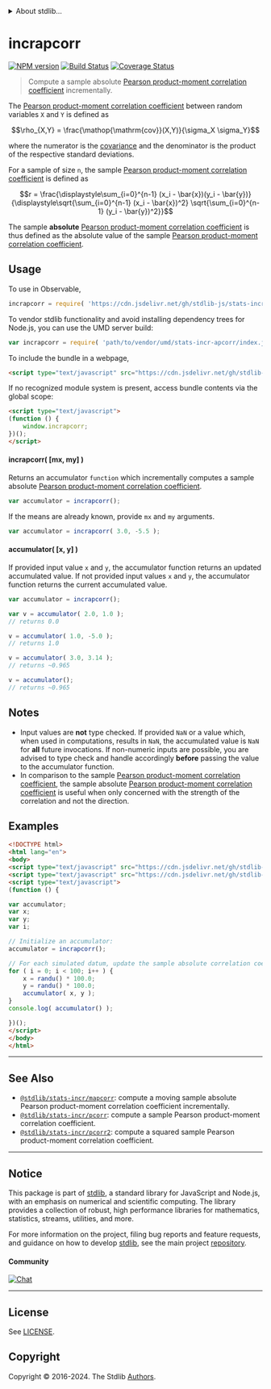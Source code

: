 <!--

@license Apache-2.0

Copyright (c) 2018 The Stdlib Authors.

Licensed under the Apache License, Version 2.0 (the "License");
you may not use this file except in compliance with the License.
You may obtain a copy of the License at

   http://www.apache.org/licenses/LICENSE-2.0

Unless required by applicable law or agreed to in writing, software
distributed under the License is distributed on an "AS IS" BASIS,
WITHOUT WARRANTIES OR CONDITIONS OF ANY KIND, either express or implied.
See the License for the specific language governing permissions and
limitations under the License.

-->


<details>
  <summary>
    About stdlib...
  </summary>
  <p>We believe in a future in which the web is a preferred environment for numerical computation. To help realize this future, we've built stdlib. stdlib is a standard library, with an emphasis on numerical and scientific computation, written in JavaScript (and C) for execution in browsers and in Node.js.</p>
  <p>The library is fully decomposable, being architected in such a way that you can swap out and mix and match APIs and functionality to cater to your exact preferences and use cases.</p>
  <p>When you use stdlib, you can be absolutely certain that you are using the most thorough, rigorous, well-written, studied, documented, tested, measured, and high-quality code out there.</p>
  <p>To join us in bringing numerical computing to the web, get started by checking us out on <a href="https://github.com/stdlib-js/stdlib">GitHub</a>, and please consider <a href="https://opencollective.com/stdlib">financially supporting stdlib</a>. We greatly appreciate your continued support!</p>
</details>

# incrapcorr

[![NPM version][npm-image]][npm-url] [![Build Status][test-image]][test-url] [![Coverage Status][coverage-image]][coverage-url] <!-- [![dependencies][dependencies-image]][dependencies-url] -->

> Compute a sample absolute [Pearson product-moment correlation coefficient][pearson-correlation] incrementally.

<section class="intro">

The [Pearson product-moment correlation coefficient][pearson-correlation] between random variables `X` and `Y` is defined as

<!-- <equation class="equation" label="eq:pearson_correlation_coefficient" align="center" raw="\rho_{X,Y} = \frac{\operatorname{cov}(X,Y)}{\sigma_X \sigma_Y}" alt="Equation for the Pearson product-moment correlation coefficient."> -->

```math
\rho_{X,Y} = \frac{\mathop{\mathrm{cov}}(X,Y)}{\sigma_X \sigma_Y}
```

<!-- <div class="equation" align="center" data-raw-text="\rho_{X,Y} = \frac{\operatorname{cov}(X,Y)}{\sigma_X \sigma_Y}" data-equation="eq:pearson_correlation_coefficient">
    <img src="https://cdn.jsdelivr.net/gh/stdlib-js/stdlib@80f96253bf726f33bc71d8eb68037ab203ae4cf9/lib/node_modules/@stdlib/stats/incr/apcorr/docs/img/equation_pearson_correlation_coefficient.svg" alt="Equation for the Pearson product-moment correlation coefficient.">
    <br>
</div> -->

<!-- </equation> -->

where the numerator is the [covariance][covariance] and the denominator is the product of the respective standard deviations.

For a sample of size `n`, the sample [Pearson product-moment correlation coefficient][pearson-correlation] is defined as

<!-- <equation class="equation" label="eq:sample_pearson_correlation_coefficient" align="center" raw="r = \frac{\displaystyle\sum_{i=0}^{n-1} (x_i - \bar{x})(y_i - \bar{y})}{\displaystyle\sqrt{\sum_{i=0}^{n-1} (x_i - \bar{x})^2} \sqrt{\sum_{i=0}^{n-1} (y_i - \bar{y})^2}}" alt="Equation for the sample Pearson product-moment correlation coefficient."> -->

```math
r = \frac{\displaystyle\sum_{i=0}^{n-1} (x_i - \bar{x})(y_i - \bar{y})}{\displaystyle\sqrt{\sum_{i=0}^{n-1} (x_i - \bar{x})^2} \sqrt{\sum_{i=0}^{n-1} (y_i - \bar{y})^2}}
```

<!-- <div class="equation" align="center" data-raw-text="r = \frac{\displaystyle\sum_{i=0}^{n-1} (x_i - \bar{x})(y_i - \bar{y})}{\displaystyle\sqrt{\sum_{i=0}^{n-1} (x_i - \bar{x})^2} \sqrt{\sum_{i=0}^{n-1} (y_i - \bar{y})^2}}" data-equation="eq:sample_pearson_correlation_coefficient">
    <img src="https://cdn.jsdelivr.net/gh/stdlib-js/stdlib@80f96253bf726f33bc71d8eb68037ab203ae4cf9/lib/node_modules/@stdlib/stats/incr/apcorr/docs/img/equation_sample_pearson_correlation_coefficient.svg" alt="Equation for the sample Pearson product-moment correlation coefficient.">
    <br>
</div> -->

<!-- </equation> -->

The sample **absolute** [Pearson product-moment correlation coefficient][pearson-correlation] is thus defined as the absolute value of the sample [Pearson product-moment correlation coefficient][pearson-correlation].

</section>

<!-- /.intro -->



<section class="usage">

## Usage

To use in Observable,

```javascript
incrapcorr = require( 'https://cdn.jsdelivr.net/gh/stdlib-js/stats-incr-apcorr@umd/browser.js' )
```

To vendor stdlib functionality and avoid installing dependency trees for Node.js, you can use the UMD server build:

```javascript
var incrapcorr = require( 'path/to/vendor/umd/stats-incr-apcorr/index.js' )
```

To include the bundle in a webpage,

```html
<script type="text/javascript" src="https://cdn.jsdelivr.net/gh/stdlib-js/stats-incr-apcorr@umd/browser.js"></script>
```

If no recognized module system is present, access bundle contents via the global scope:

```html
<script type="text/javascript">
(function () {
    window.incrapcorr;
})();
</script>
```

#### incrapcorr( \[mx, my] )

Returns an accumulator `function` which incrementally computes a sample absolute [Pearson product-moment correlation coefficient][pearson-correlation].

```javascript
var accumulator = incrapcorr();
```

If the means are already known, provide `mx` and `my` arguments.

```javascript
var accumulator = incrapcorr( 3.0, -5.5 );
```

#### accumulator( \[x, y] )

If provided input value `x` and `y`, the accumulator function returns an updated accumulated value. If not provided input values `x` and `y`, the accumulator function returns the current accumulated value.

```javascript
var accumulator = incrapcorr();

var v = accumulator( 2.0, 1.0 );
// returns 0.0

v = accumulator( 1.0, -5.0 );
// returns 1.0

v = accumulator( 3.0, 3.14 );
// returns ~0.965

v = accumulator();
// returns ~0.965
```

</section>

<!-- /.usage -->

<section class="notes">

## Notes

-   Input values are **not** type checked. If provided `NaN` or a value which, when used in computations, results in `NaN`, the accumulated value is `NaN` for **all** future invocations. If non-numeric inputs are possible, you are advised to type check and handle accordingly **before** passing the value to the accumulator function.
-   In comparison to the sample [Pearson product-moment correlation coefficient][pearson-correlation], the sample absolute [Pearson product-moment correlation coefficient][pearson-correlation] is useful when only concerned with the strength of the correlation and not the direction.

</section>

<!-- /.notes -->

<section class="examples">

## Examples

<!-- eslint no-undef: "error" -->

```html
<!DOCTYPE html>
<html lang="en">
<body>
<script type="text/javascript" src="https://cdn.jsdelivr.net/gh/stdlib-js/random-base-randu@umd/browser.js"></script>
<script type="text/javascript" src="https://cdn.jsdelivr.net/gh/stdlib-js/stats-incr-apcorr@umd/browser.js"></script>
<script type="text/javascript">
(function () {

var accumulator;
var x;
var y;
var i;

// Initialize an accumulator:
accumulator = incrapcorr();

// For each simulated datum, update the sample absolute correlation coefficient...
for ( i = 0; i < 100; i++ ) {
    x = randu() * 100.0;
    y = randu() * 100.0;
    accumulator( x, y );
}
console.log( accumulator() );

})();
</script>
</body>
</html>
```

</section>

<!-- /.examples -->

<!-- Section for related `stdlib` packages. Do not manually edit this section, as it is automatically populated. -->

<section class="related">

* * *

## See Also

-   <span class="package-name">[`@stdlib/stats-incr/mapcorr`][@stdlib/stats/incr/mapcorr]</span><span class="delimiter">: </span><span class="description">compute a moving sample absolute Pearson product-moment correlation coefficient incrementally.</span>
-   <span class="package-name">[`@stdlib/stats-incr/pcorr`][@stdlib/stats/incr/pcorr]</span><span class="delimiter">: </span><span class="description">compute a sample Pearson product-moment correlation coefficient.</span>
-   <span class="package-name">[`@stdlib/stats-incr/pcorr2`][@stdlib/stats/incr/pcorr2]</span><span class="delimiter">: </span><span class="description">compute a squared sample Pearson product-moment correlation coefficient.</span>

</section>

<!-- /.related -->

<!-- Section for all links. Make sure to keep an empty line after the `section` element and another before the `/section` close. -->


<section class="main-repo" >

* * *

## Notice

This package is part of [stdlib][stdlib], a standard library for JavaScript and Node.js, with an emphasis on numerical and scientific computing. The library provides a collection of robust, high performance libraries for mathematics, statistics, streams, utilities, and more.

For more information on the project, filing bug reports and feature requests, and guidance on how to develop [stdlib][stdlib], see the main project [repository][stdlib].

#### Community

[![Chat][chat-image]][chat-url]

---

## License

See [LICENSE][stdlib-license].


## Copyright

Copyright &copy; 2016-2024. The Stdlib [Authors][stdlib-authors].

</section>

<!-- /.stdlib -->

<!-- Section for all links. Make sure to keep an empty line after the `section` element and another before the `/section` close. -->

<section class="links">

[npm-image]: http://img.shields.io/npm/v/@stdlib/stats-incr-apcorr.svg
[npm-url]: https://npmjs.org/package/@stdlib/stats-incr-apcorr

[test-image]: https://github.com/stdlib-js/stats-incr-apcorr/actions/workflows/test.yml/badge.svg?branch=v0.2.0
[test-url]: https://github.com/stdlib-js/stats-incr-apcorr/actions/workflows/test.yml?query=branch:v0.2.0

[coverage-image]: https://img.shields.io/codecov/c/github/stdlib-js/stats-incr-apcorr/main.svg
[coverage-url]: https://codecov.io/github/stdlib-js/stats-incr-apcorr?branch=main

<!--

[dependencies-image]: https://img.shields.io/david/stdlib-js/stats-incr-apcorr.svg
[dependencies-url]: https://david-dm.org/stdlib-js/stats-incr-apcorr/main

-->

[chat-image]: https://img.shields.io/gitter/room/stdlib-js/stdlib.svg
[chat-url]: https://app.gitter.im/#/room/#stdlib-js_stdlib:gitter.im

[stdlib]: https://github.com/stdlib-js/stdlib

[stdlib-authors]: https://github.com/stdlib-js/stdlib/graphs/contributors

[umd]: https://github.com/umdjs/umd
[es-module]: https://developer.mozilla.org/en-US/docs/Web/JavaScript/Guide/Modules

[deno-url]: https://github.com/stdlib-js/stats-incr-apcorr/tree/deno
[deno-readme]: https://github.com/stdlib-js/stats-incr-apcorr/blob/deno/README.md
[umd-url]: https://github.com/stdlib-js/stats-incr-apcorr/tree/umd
[umd-readme]: https://github.com/stdlib-js/stats-incr-apcorr/blob/umd/README.md
[esm-url]: https://github.com/stdlib-js/stats-incr-apcorr/tree/esm
[esm-readme]: https://github.com/stdlib-js/stats-incr-apcorr/blob/esm/README.md
[branches-url]: https://github.com/stdlib-js/stats-incr-apcorr/blob/main/branches.md

[stdlib-license]: https://raw.githubusercontent.com/stdlib-js/stats-incr-apcorr/main/LICENSE

[pearson-correlation]: https://en.wikipedia.org/wiki/Pearson_correlation_coefficient

[covariance]: https://en.wikipedia.org/wiki/Covariance

<!-- <related-links> -->

[@stdlib/stats/incr/mapcorr]: https://github.com/stdlib-js/stats-incr-mapcorr/tree/umd

[@stdlib/stats/incr/pcorr]: https://github.com/stdlib-js/stats-incr-pcorr/tree/umd

[@stdlib/stats/incr/pcorr2]: https://github.com/stdlib-js/stats-incr-pcorr2/tree/umd

<!-- </related-links> -->

</section>

<!-- /.links -->
